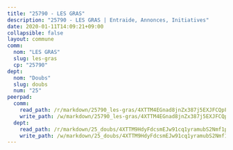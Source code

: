 ```yaml
---
title: "25790 - LES GRAS"
description: "25790 - LES GRAS | Entraide, Annonces, Initiatives"
date: 2020-01-11T14:09:21+09:00
collapsible: false
layout: commune
comm:
  nom: "LES GRAS"
  slug: les-gras
  cp: "25790"
dept:
  nom: "Doubs"
  slug: doubs
  num: "25"
peerpad:
  comm:
    read_path: /r/markdown/25790_les-gras/4XTTM4EGnad8jnZx387j5EXJFCQpFrzz4RLzxPSmj1inNQ6TQ
    write_path: /w/markdown/25790_les-gras/4XTTM4EGnad8jnZx387j5EXJFCQpFrzz4RLzxPSmj1inNQ6TQ-K3TgTyiNeEiPDRUfW6uVq3arnEoHgJeUmkiSTULSuTPzMpYgemPgApkwWzqoMQ5FJ1a1FH8ezUVJsSZ7TmiF3djej1pivyKkagVoqBs3cwY3N2788R9VZZkZ3adwW1RQRkdkoYeS
  dept:
    read_path: /r/markdown/25_doubs/4XTTM9HdyFdcsmEJw91cq1yramubS2Nmf1ps2s84xcMxY74Zv
    write_path: /w/markdown/25_doubs/4XTTM9HdyFdcsmEJw91cq1yramubS2Nmf1ps2s84xcMxY74Zv-K3TgURza6A4QY75MscA2g52nUX9tjMQaHW9mgBSgyRKNNp3M6gkaXA9iDDtpbSx22mTSZbQLYS1izbwsznz8e9u5BERCmGKxZ379xV2nAaDe1bGyxrjytc7G1EcbGtknRFYQ1Lxp
---
```


